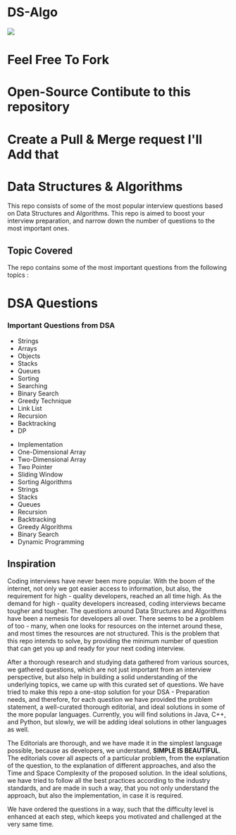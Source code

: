 # DS-Algo

<img src="https://i.postimg.cc/7PSYFjwH/DSA-Image.png">

<h1>Feel Free To Fork</h1>
<h1>Open-Source Contibute to this repository</h1>
<h1>Create a Pull & Merge request I'll Add that</h1>

# Data Structures & Algorithms

This repo consists of some of the most popular interview questions based on Data Structures and Algorithms. This repo is aimed to boost your interview preparation, and narrow down the number of questions to the most important ones.

## Topic Covered

The repo contains some of the most important questions from the following topics :

# DSA Questions

<h3>Important Questions from DSA</h3>
<ul>
<li>Strings</li>
<li>Arrays</li>
<li>Objects</li>
<li>Stacks</li>
<li>Queues</li>
<li>Sorting</li>
<li>Searching</li>
<li>Binary Search</li>
<li>Greedy Technique</li>
<li>Link List</li>
<li>Recursion</li>
<li>Backtracking</li>
<li>DP</li>
</ul>

- Implementation
- One-Dimensional Array
- Two-Dimensional Array
- Two Pointer
- Sliding Window
- Sorting Algorithms
- Strings
- Stacks
- Queues
- Recursion
- Backtracking
- Greedy Algorithms
- Binary Search
- Dynamic Programming

## Inspiration

Coding interviews have never been more popular. With the boom of the internet, not only we got easier access to information, but also, the requirement for high - quality developers, reached an all time high. As the demand for high - quality developers increased, coding interviews became tougher and tougher. The questions around Data Structures and Algorithms have been a nemesis for developers all over. There seems to be a problem of too - many, when one looks for resources on the internet around these, and most times the resources are not structured. This is the problem that this repo intends to solve, by providing the minimum number of question that can get you up and ready for your next coding interview.

After a thorough research and studying data gathered from various sources, we gathered questions, which are not just important from an interview perspective, but also help in building a solid understanding of the underlying topics, we came up with this curated set of questions. We have tried to make this repo a one-stop solution for your DSA - Preparation needs, and therefore, for each question we have provided the problem statement, a well-curated thorough editorial, and ideal solutions in some of the more popular languages. Currently, you will find solutions in Java, C++, and Python, but slowly, we will be adding ideal solutions in other languages as well.

The Editorials are thorough, and we have made it in the simplest language possible, because as developers, we understand, **SIMPLE IS BEAUTIFUL**. The editorials cover all aspects of a particular problem, from the explanation of the question, to the explanation of different approaches, and also the Time and Space Complexity of the proposed solution. In the ideal solutions, we have tried to follow all the best practices according to the industry standards, and are made in such a way, that you not only understand the approach, but also the implementation, in case it is required.

We have ordered the questions in a way, such that the difficulty level is enhanced at each step, which keeps you motivated and challenged at the very same time.
